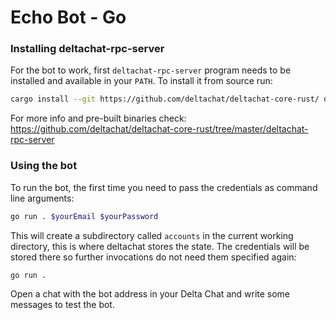 # Echo Bot - Go

### Installing deltachat-rpc-server

For the bot to work, first `deltachat-rpc-server` program needs to
be installed and available in your `PATH`. To install it from source run:

```sh
cargo install --git https://github.com/deltachat/deltachat-core-rust/ deltachat-rpc-server
```

For more info and pre-built binaries check:
https://github.com/deltachat/deltachat-core-rust/tree/master/deltachat-rpc-server

### Using the bot

To run the bot, the first time you need to pass the credentials
as command line arguments:

```sh
go run . $yourEmail $yourPassword
```

This will create a subdirectory called `accounts` in the current
working directory, this is where deltachat stores the state.  The
credentials will be stored there so further invocations do not need
them specified again:

```sh
go run .
```

Open a chat with the bot address in your Delta Chat and write some messages
to test the bot.
